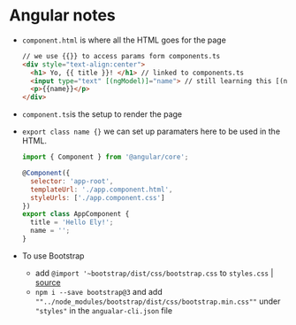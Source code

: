 # Angular notes

* `component.html` is where all the HTML goes for the page
  ```html
  // we use {{}} to access params form components.ts
  <div style="text-align:center">
    <h1> Yo, {{ title }}! </h1> // linked to components.ts
    <input type="text" [(ngModel)]="name"> // still learning this [(ngModel)]
    <p>{{name}}</p>
  </div>
  ```
* `component.ts`is the setup to render the page

* `export class name {}` we can set up paramaters here to be used in the HTML.

  ```javascript
  import { Component } from '@angular/core';

  @Component({
    selector: 'app-root',
    templateUrl: './app.component.html',
    styleUrls: ['./app.component.css']
  })
  export class AppComponent {
    title = 'Hello Ely!';
    name = '';
  }
  ```

* To use Bootstrap
  * add `@import '~bootstrap/dist/css/bootstrap.css` to `styles.css` | [source](https://medium.com/codingthesmartway-com-blog/building-an-angular-5-project-with-bootstrap-4-and-firebase-4504ff7717c1)
  * `npm i --save bootstrap@3` and add `""../node_modules/bootstrap/dist/css/bootstrap.min.css""` under `"styles"` in the `angualar-cli.json` file
